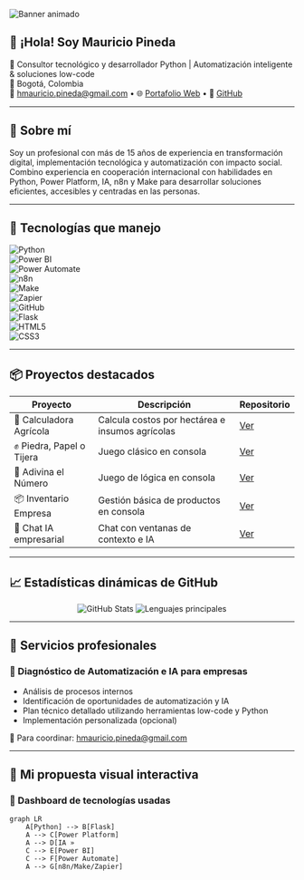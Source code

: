 ![Banner animado](https://capsule-render.vercel.app/api?type=waving&color=0:4b6cb7,100:182848&height=160&section=header&text=Mauricio%20Pineda%20%F0%9F%96%A5%EF%B8%8F&fontSize=40&fontAlign=center&fontColor=ffffff)

## 👋 ¡Hola! Soy Mauricio Pineda  
🎯 Consultor tecnológico y desarrollador Python | Automatización inteligente & soluciones low-code  
📍 Bogotá, Colombia  
📧 hmauricio.pineda@gmail.com • 🌐 [Portafolio Web](https://mauriciop-dev.github.io/) • 🐙 [GitHub](https://github.com/mauriciop-dev)

---

## 🚀 Sobre mí  
Soy un profesional con más de 15 años de experiencia en transformación digital, implementación tecnológica y automatización con impacto social. Combino experiencia en cooperación internacional con habilidades en Python, Power Platform, IA, n8n y Make para desarrollar soluciones eficientes, accesibles y centradas en las personas.

---

## 🧰 Tecnologías que manejo  
![Python](https://img.shields.io/badge/Python-3776AB?style=flat&logo=python&logoColor=white)  
![Power BI](https://img.shields.io/badge/PowerBI-F2C811?style=flat&logo=powerbi&logoColor=black)  
![Power Automate](https://img.shields.io/badge/Power%20Automate-0078D4?style=flat&logo=microsoftpowerautomate&logoColor=white)  
![n8n](https://img.shields.io/badge/n8n-EF7C00?style=flat&logo=n8n&logoColor=white)  
![Make](https://img.shields.io/badge/Make-5436DA?style=flat&logo=make&logoColor=white)  
![Zapier](https://img.shields.io/badge/Zapier-FF4A00?style=flat&logo=zapier&logoColor=white)  
![GitHub](https://img.shields.io/badge/GitHub-181717?style=flat&logo=github&logoColor=white)  
![Flask](https://img.shields.io/badge/Flask-000000?style=flat&logo=flask&logoColor=white)  
![HTML5](https://img.shields.io/badge/HTML5-E34F26?style=flat&logo=html5&logoColor=white)  
![CSS3](https://img.shields.io/badge/CSS3-1572B6?style=flat&logo=css3&logoColor=white)

---

## 📦 Proyectos destacados  
| Proyecto | Descripción | Repositorio |
|----------|-------------|-------------|
| 🌾 Calculadora Agrícola | Calcula costos por hectárea e insumos agrícolas | [Ver](https://github.com/mauriciop-dev/calculadora-agricola) |
| ✊ Piedra, Papel o Tijera | Juego clásico en consola | [Ver](https://github.com/mauriciop-dev/piedra-papel-tijera) |
| 🎯 Adivina el Número | Juego de lógica en consola | [Ver](https://github.com/mauriciop-dev/adivina-el-numero) |
| 📦 Inventario Empresa | Gestión básica de productos en consola | [Ver](https://github.com/mauriciop-dev/inventario) |
| 🤖 Chat IA empresarial | Chat con ventanas de contexto e IA | [Ver](https://github.com/mauriciop-dev) |

---

## 📈 Estadísticas dinámicas de GitHub  
<p align="center">  
  <img src="https://github-readme-stats.vercel.app/api?username=mauriciop-dev&show_icons=true&theme=tokyonight" alt="GitHub Stats" />  
  <img src="https://github-readme-stats.vercel.app/api/top-langs/?username=mauriciop-dev&layout=compact&theme=tokyonight" alt="Lenguajes principales" />  
</p>

---

## 🧠 Servicios profesionales  
### 🚀 Diagnóstico de Automatización e IA para empresas  
- Análisis de procesos internos  
- Identificación de oportunidades de automatización y IA  
- Plan técnico detallado utilizando herramientas low-code y Python  
- Implementación personalizada (opcional)

📩 Para coordinar: hmauricio.pineda@gmail.com

---

## 🔧 Mi propuesta visual interactiva  
### 🧭 Dashboard de tecnologías usadas  
```mermaid
graph LR
    A[Python] --> B[Flask]
    A --> C[Power Platform]
    A --> D[IA »
    C --> E[Power BI]
    C --> F[Power Automate]
    A --> G[n8n/Make/Zapier]
